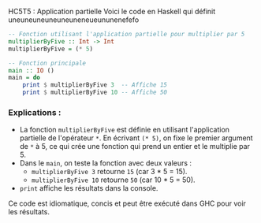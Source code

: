 HC5T5 : Application partielle
Voici le code en Haskell qui définit uneuneuneuneuneuneneueununenefefo

```haskell
-- Fonction utilisant l'application partielle pour multiplier par 5
multiplierByFive :: Int -> Int
multiplierByFive = (* 5)

-- Fonction principale
main :: IO ()
main = do
    print $ multiplierByFive 3  -- Affiche 15
    print $ multiplierByFive 10 -- Affiche 50
```

### Explications :
- La fonction `multiplierByFive` est définie en utilisant l'application partielle de l'opérateur `*`. En écrivant `(* 5)`, on fixe le premier argument de `*` à 5, ce qui crée une fonction qui prend un entier et le multiplie par 5.
- Dans le `main`, on teste la fonction avec deux valeurs :
  - `multiplierByFive 3` retourne `15` (car 3 * 5 = 15).
  - `multiplierByFive 10` retourne `50` (car 10 * 5 = 50).
- `print` affiche les résultats dans la console.

Ce code est idiomatique, concis et peut être exécuté dans GHC pour voir les résultats.
